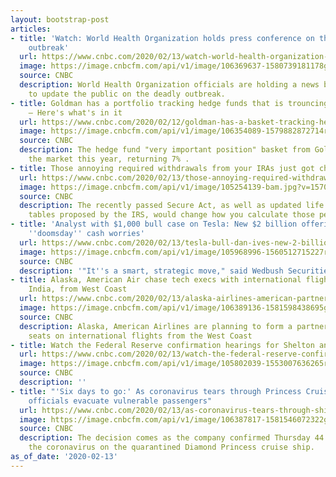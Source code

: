 ```yaml
---
layout: bootstrap-post
articles:
- title: 'Watch: World Health Organization holds press conference on the coronavirus
    outbreak'
  url: https://www.cnbc.com/2020/02/13/watch-world-health-organization-holds-press-conference-on-the-coronavirus-outbreak.html
  image: https://image.cnbcfm.com/api/v1/image/106369637-1580739181178gettyimages-1197376971.jpeg?v=1580739278
  source: CNBC
  description: World Health Organization officials are holding a news briefing Thursday
    to update the public on the deadly outbreak.
- title: Goldman has a portfolio tracking hedge funds that is trouncing the market
    — Here's what's in it
  url: https://www.cnbc.com/2020/02/12/goldman-has-a-basket-tracking-hedge-funds-that-is-beating-the-market.html
  image: https://image.cnbcfm.com/api/v1/image/106354089-1579882872714rts2zpz7.jpg?v=1579882947
  source: CNBC
  description: The hedge fund "very important position" basket from Goldman is crushing
    the market this year, returning 7% .
- title: Those annoying required withdrawals from your IRAs just got changed
  url: https://www.cnbc.com/2020/02/13/those-annoying-required-withdrawals-from-your-iras-just-got-changed.html
  image: https://image.cnbcfm.com/api/v1/image/105254139-bam.jpg?v=1570653762
  source: CNBC
  description: The recently passed Secure Act, as well as updated life expectancy
    tables proposed by the IRS, would change how you calculate those pesky RMDs.
- title: 'Analyst with $1,000 bull case on Tesla: New $2 billion offering eliminates
    ''doomsday'' cash worries'
  url: https://www.cnbc.com/2020/02/13/tesla-bull-dan-ives-new-2-billion-offering-eliminates-cash-worries.html
  image: https://image.cnbcfm.com/api/v1/image/105968996-1560512715227rtx6z8x1.jpg?v=1571864771
  source: CNBC
  description: '"It''s a smart, strategic move," said Wedbush Securities'' Dan Ives.'
- title: Alaska, American Air chase tech execs with international flights, including
    India, from West Coast
  url: https://www.cnbc.com/2020/02/13/alaska-airlines-american-partner-for-international-flights-from-west-coast.html
  image: https://image.cnbcfm.com/api/v1/image/106389136-1581598438695gettyimages-526253124.jpeg?v=1581598732
  source: CNBC
  description: Alaska, American Airlines are planning to form a partnership to sell
    seats on international flights from the West Coast
- title: Watch the Federal Reserve confirmation hearings for Shelton and Waller live
  url: https://www.cnbc.com/2020/02/13/watch-the-federal-reserve-confirmation-hearings-live.html
  image: https://image.cnbcfm.com/api/v1/image/105802039-1553007636265rts2dtjq.jpg?v=1560994050
  source: CNBC
  description: ''
- title: "'Six days to go:' As coronavirus tears through Princess Cruise ship, Japanese
    officials evacuate vulnerable passengers"
  url: https://www.cnbc.com/2020/02/13/as-coronavirus-tears-through-ship-vulnerable-passengers-evacuated.html
  image: https://image.cnbcfm.com/api/v1/image/106387817-1581546072322gettyimages-1199129672.jpeg?v=1581546134
  source: CNBC
  description: The decision comes as the company confirmed Thursday 44 new cases of
    the coronavirus on the quarantined Diamond Princess cruise ship.
as_of_date: '2020-02-13'
---
```


